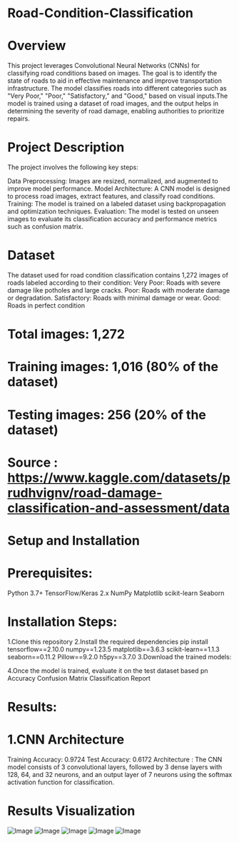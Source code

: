 # Road-Condition-Classification
# Overview
This project leverages Convolutional Neural Networks (CNNs) for classifying road conditions based on images. The goal is to identify the state of roads to aid in effective maintenance and improve transportation infrastructure. The model classifies roads into different categories such as "Very Poor," "Poor," "Satisfactory," and "Good," based on visual inputs.The model is trained using a dataset of road images, and the output helps in determining the severity of road damage, enabling authorities to prioritize repairs.

# Project Description
The project involves the following key steps:

Data Preprocessing: Images are resized, normalized, and augmented to improve model performance.
Model Architecture: A CNN model is designed to process road images, extract features, and classify road conditions.
Training: The model is trained on a labeled dataset using backpropagation and optimization techniques.
Evaluation: The model is tested on unseen images to evaluate its classification accuracy and performance metrics such as confusion matrix.

# Dataset

The dataset used for road condition classification contains 1,272 images of roads labeled according to their condition:
Very Poor: Roads with severe damage like potholes and large cracks.
Poor: Roads with moderate damage or degradation.
Satisfactory: Roads with minimal damage or wear.
Good: Roads in perfect condition

# Total images: 1,272
# Training images: 1,016 (80% of the dataset)
# Testing images: 256 (20% of the dataset)
# Source : https://www.kaggle.com/datasets/prudhvignv/road-damage-classification-and-assessment/data

# Setup and Installation

# Prerequisites:
  Python 3.7+
  TensorFlow/Keras 2.x
  NumPy
  Matplotlib
  scikit-learn
  Seaborn

# Installation Steps:
1.Clone this repository
2.Install the required dependencies
pip install tensorflow==2.10.0 numpy==1.23.5 matplotlib==3.6.3 scikit-learn==1.1.3 seaborn==0.11.2 Pillow==9.2.0 h5py==3.7.0
3.Download the trained models: 

4.Once the model is trained, evaluate it on the test dataset based pn
    Accuracy
    Confusion Matrix
    Classification Report

# Results:
# 1.CNN Architecture
   Training Accuracy: 0.9724
   Test Accuracy: 0.6172
   Architecture : The CNN model consists of 3 convolutional layers, followed by 3 dense layers 
   with 128, 64, and 32 neurons, and an output layer of 7 neurons using the softmax activation 
   function for classification.

# Results Visualization 

![Image](https://github.com/user-attachments/assets/b665b729-b09e-4cf8-b6d0-8054d38bf92d)
![Image](https://github.com/user-attachments/assets/4044d4fa-d21f-45ee-a95f-b244fca6bdcd)
![Image](https://github.com/user-attachments/assets/6af2ef22-1c27-446e-a5ab-84787a756029)
![Image](https://github.com/user-attachments/assets/942ee755-880f-4976-b5b9-3f3caaba563f)
![Image](https://github.com/user-attachments/assets/38e35e2e-b7d7-4175-9e06-5f27a7f7f1f2)



